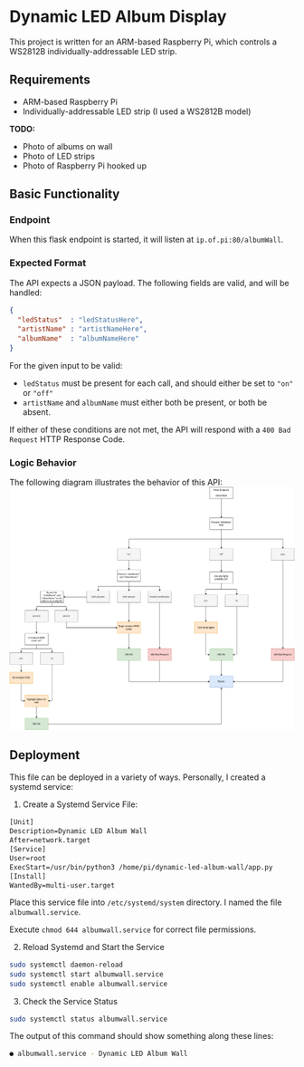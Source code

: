 # Dynamic LED Album Display

This project is written for an ARM-based Raspberry Pi, which controls a WS2812B individually-addressable LED strip.

## Requirements
- ARM-based Raspberry Pi
- Individually-addressable LED strip (I used a WS2812B model)

**TODO:**
- Photo of albums on wall
- Photo of LED strips
- Photo of Raspberry Pi hooked up


## Basic Functionality
### Endpoint
When this flask endpoint is started, it will listen at `ip.of.pi:80/albumWall`.

### Expected Format
The API expects a JSON payload. The following fields are valid, and will be handled:
```json
{
  "ledStatus"  : "ledStatusHere",
  "artistName" : "artistNameHere",
  "albumName"  : "albumNameHere"
}
```

For the given input to be valid:
- `ledStatus` must be present for each call, and should either be set to `"on"` or `"off"`
- `artistName` and `albumName` must either both be present, or both be absent.

If either of these conditions are not met, the API will respond with a `400 Bad Request` HTTP Response Code.

### Logic Behavior
The following diagram illustrates the behavior of this API:
![Logic Flowchart](./DynamicAlbumWall.png)


## Deployment
This file can be deployed in a variety of ways. Personally, I created a systemd service:

1. Create a Systemd Service File:
```service
[Unit]                                                                                                               Description=Dynamic LED Album Wall                                                                                   After=network.target                                                                                                                                                                                                                      [Service]                                                                                                            User=root                                                                                                            ExecStart=/usr/bin/python3 /home/pi/dynamic-led-album-wall/app.py                                                                                                                                                                         [Install]                                                                                                            WantedBy=multi-user.target
```

Place this service file into `/etc/systemd/system` directory. I named the file `albumwall.service`.

Execute `chmod 644 albumwall.service` for correct file permissions.

2. Reload Systemd and Start the Service
```bash
sudo systemctl daemon-reload
sudo systemctl start albumwall.service
sudo systemctl enable albumwall.service
```

3. Check the Service Status
```bash
sudo systemctl status albumwall.service
```

The output of this command should show something along these lines:
```bash
● albumwall.service - Dynamic LED Album Wall                                                                              Loaded: loaded (/etc/systemd/system/albumwall.service; enabled; vendor preset: enabled)                              Active: active (running) since Sat 2024-01-13 17:02:13 PST; 2s ago                                                 Main PID: 807 (python3)                                                                                                 Tasks: 1 (limit: 414)                                                                                                  CPU: 1.836s                                                                                                       CGroup: /system.slice/albumwall.service                                                                                      └─807 /usr/bin/python3 /home/pi/dynamic-led-album-wall/app.py                                                                                                                                                                Jan 13 17:02:13 albumwall systemd[1]: Started Dynamic LED Album Wall.
```
